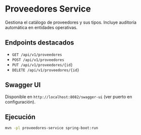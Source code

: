 # Proveedores Service

Gestiona el catálogo de proveedores y sus tipos. Incluye auditoría automática en entidades operativas.

## Endpoints destacados

- `GET /api/v1/proveedores`
- `POST /api/v1/proveedores`
- `PUT /api/v1/proveedores/{id}`
- `DELETE /api/v1/proveedores/{id}`

## Swagger UI

Disponible en `http://localhost:8082/swagger-ui` (ver puerto en configuración).

## Ejecución

```bash
mvn -pl proveedores-service spring-boot:run
```
